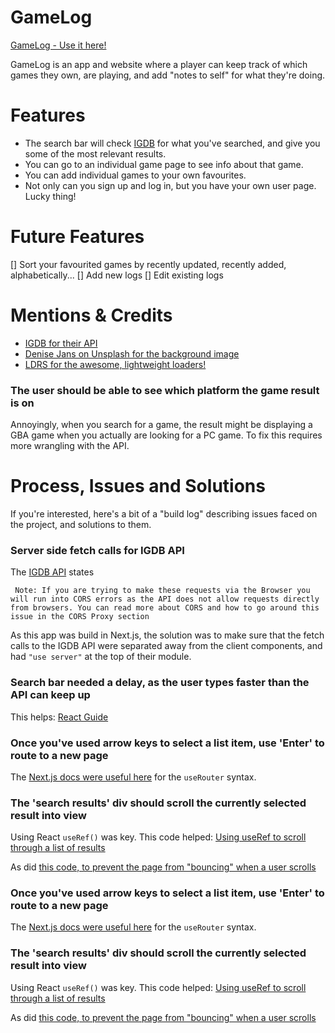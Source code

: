 # GameLog

[GameLog - Use it here!](https://gamelog-diary.vercel.app/)

GameLog is an app and website where a player can keep track of which games they own, are playing, and add "notes to self" for what they're doing.

# Features

- The search bar will check [IGDB](https://www.igdb.com/) for what you've searched, and give you some of the most relevant results.
- You can go to an individual game page to see info about that game.
- You can add individual games to your own favourites.
- Not only can you sign up and log in, but you have your own user page. Lucky thing!

# Future Features

[] Sort your favourited games by recently updated, recently added, alphabetically...
[] Add new logs
[] Edit existing logs

# Mentions & Credits

- [IGDB for their API](https://www.igdb.com/)
- [Denise Jans on Unsplash for the background image](https://unsplash.com/photos/black-sony-dslr-camera-on-white-surface-uIemlFWQSC4?utm_content=creditShareLink&utm_medium=referral&utm_source=unsplash)
- [LDRS for the awesome, lightweight loaders!](https://uiball.com/ldrs/)

### The user should be able to see which platform the game result is on

Annoyingly, when you search for a game, the result might be displaying a GBA game when you actually are looking for a PC game. To fix this requires more wrangling with the API.

# Process, Issues and Solutions

If you're interested, here's a bit of a "build log" describing issues faced on the project, and solutions to them.

### Server side fetch calls for IGDB API

The [IGDB API](https://api-docs.igdb.com/?javascript#requests) states

```
 Note: If you are trying to make these requests via the Browser you will run into CORS errors as the API does not allow requests directly from browsers. You can read more about CORS and how to go around this issue in the CORS Proxy section
```

As this app was build in Next.js, the solution was to make sure that the fetch calls to the IGDB API were separated away from the client components, and had `"use server"` at the top of their module.

### Search bar needed a delay, as the user types faster than the API can keep up

This helps: [React Guide](https://erikmartinjordan.com/start-search-user-not-typing)

### Once you've used arrow keys to select a list item, use 'Enter' to route to a new page

The [Next.js docs were useful here](https://nextjs.org/docs/app/api-reference/functions/use-router) for the `useRouter` syntax.

### The 'search results' div should scroll the currently selected result into view

Using React `useRef()` was key. This code helped: [Using useRef to scroll through a list of results](https://codesandbox.io/p/sandbox/react-autocomplete-forked-0o1hll?file=%2Fsrc%2Fcomponents%2FAutocomplete.js%3A60%2C15-62%2C25)

As did [this code, to prevent the page from "bouncing" when a user scrolls](https://stackoverflow.com/questions/11039885/scrollintoview-causing-the-whole-page-to-move)

### Once you've used arrow keys to select a list item, use 'Enter' to route to a new page

The [Next.js docs were useful here](https://nextjs.org/docs/app/api-reference/functions/use-router) for the `useRouter` syntax.

### The 'search results' div should scroll the currently selected result into view

Using React `useRef()` was key. This code helped: [Using useRef to scroll through a list of results](https://codesandbox.io/p/sandbox/react-autocomplete-forked-0o1hll?file=%2Fsrc%2Fcomponents%2FAutocomplete.js%3A60%2C15-62%2C25)

As did [this code, to prevent the page from "bouncing" when a user scrolls](https://stackoverflow.com/questions/11039885/scrollintoview-causing-the-whole-page-to-move)
